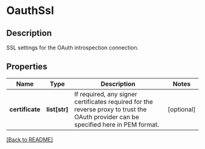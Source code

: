 # OauthSsl

## Description

SSL settings for the OAuth introspection connection.


## Properties

Name | Type | Description | Notes
------------ | ------------- | ------------- | -------------
**certificate** | **list[str]** | If required, any signer certificates required for the reverse proxy to trust the OAuth provider can be specified here in PEM format.  | [optional] 

[[Back to README]](../README.md)



